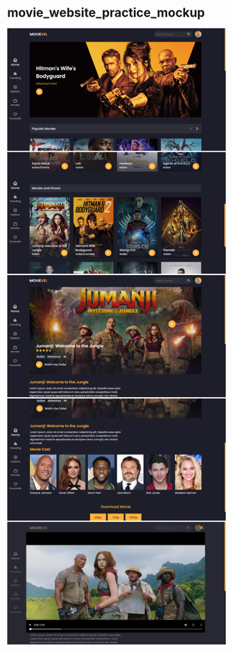 # movie_website_practice_mockup
![](previews/preview-01.PNG)
![](previews/preview-02.PNG)
![](previews/preview-03.PNG)
![](previews/preview-04.PNG)
![](previews/preview-05.PNG)
